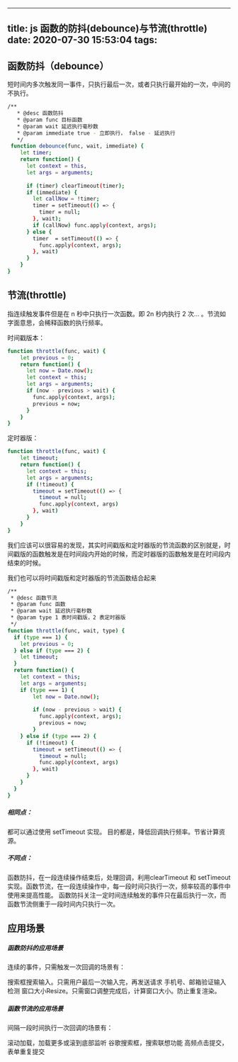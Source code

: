
---
title: js 函数的防抖(debounce)与节流(throttle)
date: 2020-07-30 15:53:04
tags:
---


##  函数防抖（debounce）
短时间内多次触发同一事件，只执行最后一次，或者只执行最开始的一次，中间的不执行。
```bash
/**
   * @desc 函数防抖
   * @param func 目标函数
   * @param wait 延迟执行毫秒数
   * @param immediate true - 立即执行， false - 延迟执行
   */
 function debounce(func, wait, immediate) {
    let timer;
    return function() {
      let context = this,
      let args = arguments;
           
      if (timer) clearTimeout(timer);
      if (immediate) {
        let callNow = !timer;
        timer = setTimeout(() => {
          timer = null;
        }, wait);
        if (callNow) func.apply(context, args);
      } else {
        timer  = setTimeout(() => {
          func.apply(context, args);
        }, wait)
      }
    }
}
```
##  节流(throttle)
指连续触发事件但是在 n 秒中只执行一次函数。即 2n 秒内执行 2 次... 。节流如字面意思，会稀释函数的执行频率。

时间戳版本：
```bash
function throttle(func, wait) {
    let previous = 0;
    return function() {
      let now = Date.now();
      let context = this;
      let args = arguments;
      if (now - previous > wait) {
        func.apply(context, args);
        previous = now;
      }
    }
}
```
定时器版：
```bash
function throttle(func, wait) {
    let timeout;
    return function() {
      let context = this;
      let args = arguments;
      if (!timeout) {
        timeout = setTimeout(() => {
          timeout = null;
          func.apply(context, args)
        }, wait)
      }
    }
}
```

我们应该可以很容易的发现，其实时间戳版和定时器版的节流函数的区别就是，时间戳版的函数触发是在时间段内开始的时候，而定时器版的函数触发是在时间段内结束的时候。

我们也可以将时间戳版和定时器版的节流函数结合起来

```bash
/**
 * @desc 函数节流
 * @param func 函数
 * @param wait 延迟执行毫秒数
 * @param type 1 表时间戳版，2 表定时器版
 */
function throttle(func, wait, type) {
  if (type === 1) {
    let previous = 0;
  } else if (type === 2) {
    let timeout;
  }
  return function() {
    let context = this;
    let args = arguments;
    if (type === 1) {
        let now = Date.now();
 
        if (now - previous > wait) {
          func.apply(context, args);
          previous = now;
        }
    } else if (type === 2) {
      if (!timeout) {
        timeout = setTimeout(() => {
          timeout = null;
          func.apply(context, args)
        }, wait)
      }
    }
  }
}

```


##### 相同点：
都可以通过使用 setTimeout 实现。
目的都是，降低回调执行频率。节省计算资源。


##### 不同点：
函数防抖，在一段连续操作结束后，处理回调，利用clearTimeout 和 setTimeout实现。函数节流，在一段连续操作中，每一段时间只执行一次，频率较高的事件中使用来提高性能。
函数防抖关注一定时间连续触发的事件只在最后执行一次，而函数节流侧重于一段时间内只执行一次。


## 应用场景
##### 函数防抖的应用场景
连续的事件，只需触发一次回调的场景有：

搜索框搜索输入。只需用户最后一次输入完，再发送请求
手机号、邮箱验证输入检测
窗口大小Resize。只需窗口调整完成后，计算窗口大小。防止重复渲染。
##### 函数节流的应用场景
间隔一段时间执行一次回调的场景有：

滚动加载，加载更多或滚到底部监听
谷歌搜索框，搜索联想功能
高频点击提交，表单重复提交
